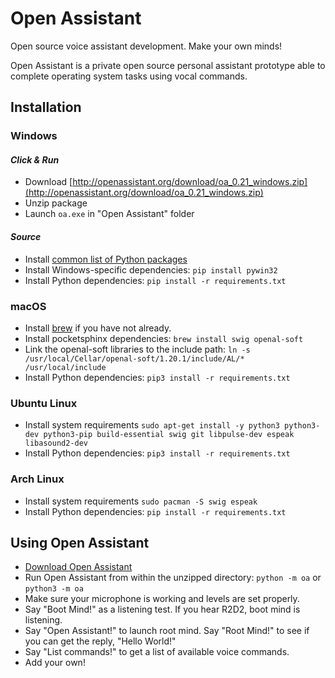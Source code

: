 # Open Assistant

Open source voice assistant development. Make your own minds!

Open Assistant is a private open source personal assistant prototype able to complete operating system tasks using vocal commands.

## Installation

### Windows

#### _Click & Run_

* Download [http://openassistant.org/download/oa_0.21_windows.zip](http://openassistant.org/download/oa_0.21_windows.zip)
* Unzip package
* Launch `oa.exe` in "Open Assistant" folder

#### _Source_

* Install [common list of Python packages](https://www.python.org/downloads/windows/)
* Install Windows-specific dependencies: ``pip install pywin32``
* Install Python dependencies: `pip install -r requirements.txt`

### macOS

* Install [brew](https://brew.sh/) if you have not already.
* Install pocketsphinx dependencies: `brew install swig openal-soft`
* Link the openal-soft libraries to the include path: `ln -s /usr/local/Cellar/openal-soft/1.20.1/include/AL/* /usr/local/include`
* Install Python dependencies: `pip3 install -r requirements.txt`

### Ubuntu Linux

* Install system requirements ``sudo apt-get install -y python3 python3-dev python3-pip build-essential swig git libpulse-dev espeak libasound2-dev``
* Install Python dependencies: `pip3 install -r requirements.txt`

### Arch Linux

* Install system requirements ``sudo pacman -S swig espeak``
* Install Python dependencies: `pip install -r requirements.txt`

## Using Open Assistant

* [Download Open Assistant](https://github.com/openassistant/oa-core/archive/master.zip)
* Run Open Assistant from within the unzipped directory: ``python -m oa`` or ``python3 -m oa``
* Make sure your microphone is working and levels are set properly.
* Say "Boot Mind!" as a listening test. If you hear R2D2, boot mind is listening.
* Say "Open Assistant!" to launch root mind. Say "Root Mind!" to see if you can get the reply, "Hello World!"
* Say "List commands!" to get a list of available voice commands.
* Add your own!
